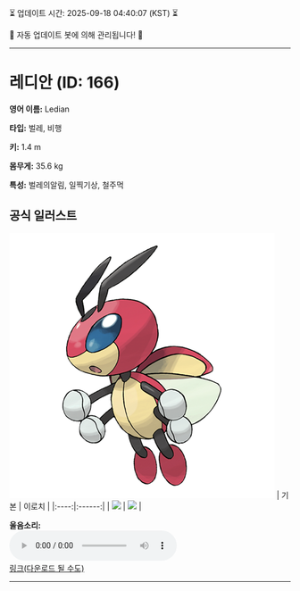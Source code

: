 
⏳ 업데이트 시간: 2025-09-18 04:40:07 (KST) ⏳

🤖 자동 업데이트 봇에 의해 관리됩니다! 🤖

---

# 레디안 (ID: 166)
**영어 이름:** Ledian

**타입:** 벌레, 비행

**키:** 1.4 m

**몸무게:** 35.6 kg

**특성:** 벌레의알림, 일찍기상, 철주먹

## 공식 일러스트
![](https://raw.githubusercontent.com/PokeAPI/sprites/master/sprites/pokemon/other/official-artwork/166.png)
| 기본 | 이로치 |
|:----:|:------:|
| <img src="http://play.pokemonshowdown.com/sprites/ani/ledian.gif" width="200"> | <img src="http://play.pokemonshowdown.com/sprites/ani-shiny/ledian.gif" width="200"> |

**울음소리:**<br><audio controls src="https://raw.githubusercontent.com/PokeAPI/cries/main/cries/pokemon/latest/166.ogg"></audio><br> [링크(다운로드 될 수도)](https://raw.githubusercontent.com/PokeAPI/cries/main/cries/pokemon/latest/166.ogg)


---
